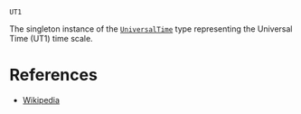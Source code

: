 ```
UT1
```

The singleton instance of the [`UniversalTime`](@ref) type representing the Universal Time (UT1) time scale.

# References

  * [Wikipedia](https://en.wikipedia.org/wiki/Universal_Time)
